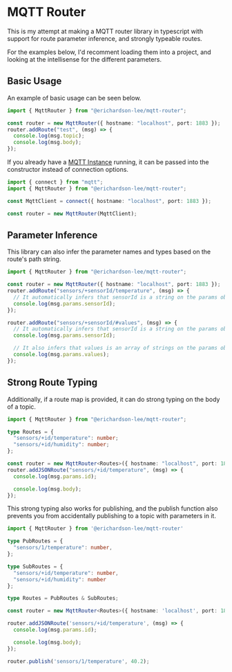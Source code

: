 # MQTT Router

This is my attempt at making a MQTT router library in typescript with support
for route parameter inference, and strongly typeable routes.

For the examples below, I'd recomment loading them into a project, and looking
at the intellisense for the different parameters.

## Basic Usage

An example of basic usage can be seen below.

```ts
import { MqttRouter } from "@erichardson-lee/mqtt-router";

const router = new MqttRouter({ hostname: "localhost", port: 1883 });
router.addRoute("test", (msg) => {
  console.log(msg.topic);
  console.log(msg.body);
});
```

If you already have a [MQTT Instance](https://www.npmjs.com/package/mqtt)
running, it can be passed into the constructor instead of connection options.

```ts
import { connect } from "mqtt";
import { MqttRouter } from "@erichardson-lee/mqtt-router";

const MqttClient = connect({ hostname: "localhost", port: 1883 });

const router = new MqttRouter(MqttClient);
```

## Parameter Inference

This library can also infer the parameter names and types based on the route's
path string.

```ts
import { MqttRouter } from "@erichardson-lee/mqtt-router";

const router = new MqttRouter({ hostname: "localhost", port: 1883 });
router.addRoute("sensors/+sensorId/temperature", (msg) => {
  // It automatically infers that sensorId is a string on the params object
  console.log(msg.params.sensorId);
});

router.addRoute("sensors/+sensorId/#values", (msg) => {
  // It automatically infers that sensorId is a string on the params object
  console.log(msg.params.sensorId);

  // It also infers that values is an array of strings on the params object
  console.log(msg.params.values);
});
```

## Strong Route Typing

Additionally, if a route map is provided, it can do strong typing on the body of
a topic.

```ts
import { MqttRouter } from "@erichardson-lee/mqtt-router";

type Routes = {
  "sensors/+id/temperature": number;
  "sensors/+id/humidity": number;
};

const router = new MqttRouter<Routes>({ hostname: "localhost", port: 1883 });
router.addJSONRoute("sensors/+id/temperature", (msg) => {
  console.log(msg.params.id);

  console.log(msg.body);
});
```

This strong typing also works for publishing, and the publish function also
prevents you from accidentally publishing to a topic with parameters in it.

```ts
import { MqttRouter } from '@erichardson-lee/mqtt-router'

type PubRoutes = {
  "sensors/1/temperature": number,
};

type SubRoutes = {
  "sensors/+id/temperature": number,
  "sensors/+id/humidity": number
};

type Routes = PubRoutes & SubRoutes;

const router = new MqttRouter<Routes>({ hostname: 'localhost', port: 1883 });

router.addJSONRoute('sensors/+id/temperature', (msg) => {
  console.log(msg.params.id);

  console.log(msg.body);
});

router.publish('sensors/1/temperature', 40.2);
```
